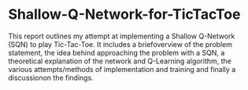 # Shallow-Q-Network-for-TicTacToe

This report outlines my attempt at implementing a Shallow Q-Network (SQN) to play Tic-Tac-Toe. It includes a briefoverview of the problem statement, the idea behind approaching the problem with a SQN, a theoretical explanation of the network and Q-Learning algorithm, the various attempts/methods of implementation and training and finally a discussionon the findings.

